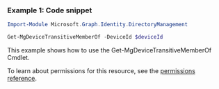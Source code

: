 ### Example 1: Code snippet

```powershell
Import-Module Microsoft.Graph.Identity.DirectoryManagement

Get-MgDeviceTransitiveMemberOf -DeviceId $deviceId
```
This example shows how to use the Get-MgDeviceTransitiveMemberOf Cmdlet.

To learn about permissions for this resource, see the [permissions reference](/graph/permissions-reference).


